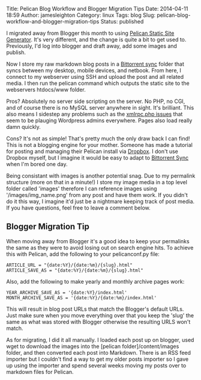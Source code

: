 Title: Pelican Blog Workflow and Blogger Migration Tips
Date: 2014-04-11 18:59
Author: jamesleighton
Category: linux
Tags: blog
Slug: pelican-blog-workflow-and-blogger-migration-tips
Status: published

I migrated away from Blogger this month to using [Pelican Static Site Generator](http://docs.getpelican.com/en/3.3.0/). It's very different, and the change is quite a bit to get used to. Previously, I'd log into blogger and draft away, add some images and publish.

Now I store my raw markdown blog posts in a [Bittorrent sync](http://www.bittorrent.com/sync) folder that syncs between my desktop, mobile devices, and netbook. From here, I connect to my webserver using SSH and upload the post and all related media. I then run the pelican command which outputs the static site to the webservers htdocs/www folder.

Pros? Absolutely no server side scripting on the server. No PHP, no CGI, and of course there is no MySQL server anywhere in sight. It's brilliant. This also means I sidestep any problems such as the [xmlrpc.php issues](http://blog.spiderlabs.com/2014/03/wordpress-xml-rpc-pingback-vulnerability-analysis.html) that seem to be plauging Wordpress admins everywhere. Pages also load really damn quickly.

Cons? It's not as simple! That's pretty much the only draw back I can find! This is not a blogging engine for your mother. Someone has made a tutorial for posting and managing their Pelican install via [Dropbox](http://technivore.org/posts/2014/01/03/blogging-with-dropbox-and-pelican.html). I don't use Dropbox myself, but I imagine it would be easy to adapt to [Bittorrent Sync](http://www.bittorrent.com/sync) when I'm bored one day.

Being consistant with images is another potential snag. Due to my permalink structure (more on that in a minute!) I store my image media in a top level folder called 'images' therefore I can reference images using '/images/img\_name.png' from any post and have them work. If you didn't do it this way, I imagine it'd just be a nightmare keeping track of post media. If you have questions, feel free to leave a comment below.

Blogger Migration Tip
---------------------

When moving away from Blogger it's a good idea to keep your permalinks the same as they were to avoid losing out on search engine hits. To achieve this with Pelican, add the following to your pelicanconf.py file:

<div class="highlight">

    ARTICLE_URL = "{date:%Y}/{date:%m}/{slug}.html"
    ARTICLE_SAVE_AS = "{date:%Y}/{date:%m}/{slug}.html"

</div>

Also, add the following to make yearly and monthly archive pages work:

<div class="highlight">

    YEAR_ARCHIVE_SAVE_AS = '{date:%Y}/index.html'
    MONTH_ARCHIVE_SAVE_AS = '{date:%Y}/{date:%m}/index.html'

</div>

This will result in blog post URLs that match the Blogger's default URLs. Just make sure when you move everything over that you keep the 'slug' the same as what was stored with Blogger otherwise the resulting URLS won't match.

As for migrating, I did it all manually. I loaded each post up on blogger, used wget to download the images into the \[pelican folder\]/content/images folder, and then converted each post into Markdown. There is an RSS feed importer but I couldn't find a way to get my older posts importer so I gave up using the importer and spend several weeks moving my posts over to markdown files for Pelican.
